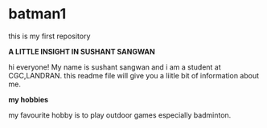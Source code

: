 # batman1
this is my first repository

**A LITTLE INSIGHT IN SUSHANT SANGWAN**

hi everyone! My name is sushant sangwan and i am a student at CGC,LANDRAN. this readme file will give you a liitle bit of information about me.

**my hobbies** 

my favourite hobby is to play outdoor games especially badminton.

